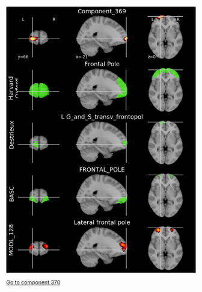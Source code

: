 


![369](preliminary/369.jpg "Component 369")

[Go to component 370](https://parietal-inria.github.io/MODL_atlas/1024/370 "Component 370")
